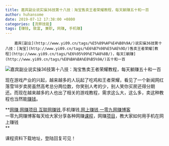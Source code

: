 ```yaml
---
title: 嘉宾副业说实操36技第十八技：淘宝售卖王者荣耀教程，每天躺赚五十和一百
author: huhansome
date: 2019-07-12 17:38:00 +0800
categories: [流弊技能]
tags: [赚钱, 致富, 兼职, 网赚, 手机赚]
---
```



        嘉宾[副业](http://www.yi09.cn/tags/%E5%89%AF%E4%B8%9A/)说实操36技第十八技：[淘宝](http://www.yi09.cn/tags/%E6%B7%98%E5%AE%9D/)售卖王者荣耀[教程](http://www.yi09.cn/tags/%E6%95%99%E7%A8%8B/)，每天[躺赚](http://www.yi09.cn/tags/%E8%BA%BA%E8%B5%9A/)五十和一百  

![嘉宾副业说实操36技第十八技：淘宝售卖王者荣耀教程，每天躺赚五十和一百](http://www.yi09.cn/zb_users/upload/2021/12/20211219221556163992335674996.jpeg)

现在游戏产业的兴起，越来越多的人玩起了吃鸡和王者荣耀，看见了一个新闻网红落雪18岁卖房虽然高考总分两位数，你笑别人考的少，别人笑你买房还得分期还。而现在越来越多的人也出了相关的游戏教程，需求这么大，这么多，卖这种教程也当然能[赚钱](http://www.yi09.cn/tags/%E8%B5%9A%E9%92%B1/)。

  

**[网赚](http://www.yi09.cn/tags/%E7%BD%91%E8%B5%9A/),[网赚项目](http://www.yi09.cn/tags/%E7%BD%91%E8%B5%9A%E9%A1%B9%E7%9B%AE/),[互联网赚钱](http://www.yi09.cn/tags/%E4%BA%92%E8%81%94%E7%BD%91%E8%B5%9A%E9%92%B1/),手机赚钱,[网上赚钱](http://www.yi09.cn/tags/%E7%BD%91%E4%B8%8A%E8%B5%9A%E9%92%B1/),[一零九网赚博客](http://www.yi09.cn/tags/%E4%B8%80%E9%9B%B6%E4%B9%9D%E7%BD%91%E8%B5%9A%E5%8D%9A%E5%AE%A2/)  
一零九网赚博客每天给大家分享各种网赚[课程](http://www.yi09.cn/tags/%E8%AF%BE%E7%A8%8B/)，网赚[项目](http://www.yi09.cn/tags/%E9%A1%B9%E7%9B%AE/)，教大家如何用手机在网上赚钱  
**  
  
  

课程资料下载地址，登陆回复可见！


